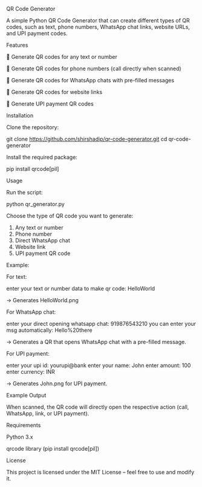 QR Code Generator

A simple Python QR Code Generator that can create different types of QR codes, such as text, phone numbers, WhatsApp chat links, website URLs, and UPI payment codes.

Features

🔹 Generate QR codes for any text or number

🔹 Generate QR codes for phone numbers (call directly when scanned)

🔹 Generate QR codes for WhatsApp chats with pre-filled messages

🔹 Generate QR codes for website links

🔹 Generate UPI payment QR codes

Installation

Clone the repository:

git clone https://github.com/shirshadip/qr-code-generator.git
cd qr-code-generator


Install the required package:

pip install qrcode[pil]

Usage

Run the script:

python qr_generator.py


Choose the type of QR code you want to generate:

1. Any text or number
2. Phone number
3. Direct WhatsApp chat
4. Website link
5. UPI payment QR code


Example:

For text:

enter your text or number data to make qr code: HelloWorld


→ Generates HelloWorld.png

For WhatsApp chat:

enter your direct opening whatsapp chat: 919876543210
you can enter your msg automatically: Hello%20there


→ Generates a QR that opens WhatsApp chat with a pre-filled message.

For UPI payment:

enter your upi id: yourupi@bank
enter your name: John
enter amount: 100
enter currency: INR


→ Generates John.png for UPI payment.

Example Output

When scanned, the QR code will directly open the respective action (call, WhatsApp, link, or UPI payment).

Requirements

Python 3.x

qrcode library (pip install qrcode[pil])

License

This project is licensed under the MIT License – feel free to use and modify it.
